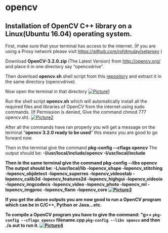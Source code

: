 # opencv
<b><h2>Installation of OpenCV C++ library on a Linux(Ubuntu 16.04) operating system.</h2></b> 

First, make sure that your terminal has access to the internet. (If you are using a Proxy network please visit https://github.com/rohitmulay/setproxy )

Download <b>OpenCV-3.2.0.zip</b> (The Latest Version) from http://opencv.org/ and place it in one directory say “opencvdrive”. 

Then download <b>opencv.sh</b> shell script from this  <a href="https://github.com/rohitmulay/opencv">repository</a> and extract it in the same directory (opencvdrive).

Now open the terminal in that directory
 <a href="https://ibb.co/eOX27k"><img src="https://preview.ibb.co/mx39nk/Picture1.png" alt="Picture1" border="0" /></a>

Run the shell script <B>opencv.sh</B> which will automatically install all the required files and libraries of OpenCV from the internet using sudo commands. (If Permission is denied, Give the command chmod 777 opencv.sh). 
<a href="https://ibb.co/cvEM05"><img src="https://preview.ibb.co/npNVtQ/Picture2.png" alt="Picture2" border="0" /></a> 

After all the commands have ran properly you will get a message on the terminal “<b>opencv 3.2.0 ready to be used</b>” this means you are good to go forward now. 

Then in the terminal give the command
       <b>pkg-config --cflags opencv</b> 
The output should be: 
     <b> -I/usr/local/include/opencv -I/usr/local/include <b>

Then in the same terminal give the command <b>pkg-config --libs opencv</b>
The output should be: <b>-L/usr/local/lib -lopencv_shape -lopencv_stitching -lopencv_objdetect -lopencv_superres -lopencv_videostab -lopencv_calib3d -lopencv_features2d -lopencv_highgui -lopencv_videoio -lopencv_imgcodecs -lopencv_video -lopencv_photo -lopencv_ml -lopencv_imgproc -lopencv_flann -lopencv_core</b>
<a href="https://ibb.co/bR92q5"><img src="https://preview.ibb.co/hhVWiQ/Picture3.png" alt="Picture3" border="0" /></a>

If you get the above outputs you are now good to run a OpenCV program which can be in C/C++, Python or Java…etc.

To compile a OpenCV program you have to give the command: <b>"g++ `pkg-config --cflags opencv` filename.cpp `pkg-config --libs opencv`</b> and then <b> ./a.out</b> to run it. 
<a href="https://ibb.co/nPVxOQ"><img src="https://preview.ibb.co/b5UDxk/Picture4.png" alt="Picture4" border="0" /></a>
